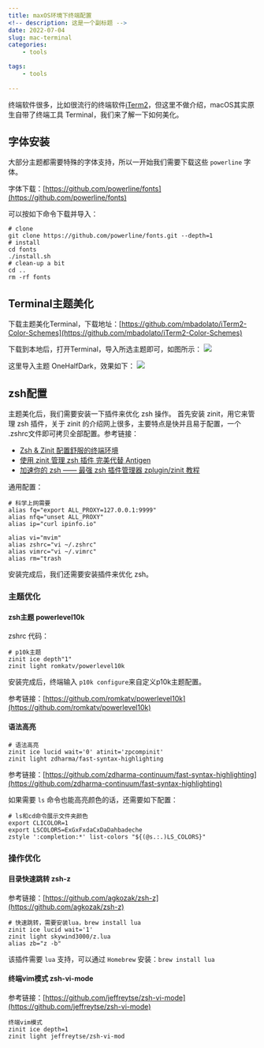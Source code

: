 ```yaml
---
title: maxOS环境下终端配置
<!-- description: 这是一个副标题 -->
date: 2022-07-04
slug: mac-terminal
categories:
    - tools

tags:
    - tools
    
---
```


终端软件很多，比如很流行的终端软件[iTerm2](https://iterm2.com)，但这里不做介绍，macOS其实原生自带了终端工具 Terminal，我们来了解一下如何美化。

## 字体安装

大部分主题都需要特殊的字体支持，所以一开始我们需要下载这些 `powerline` 字体。

字体下载：[https://github.com/powerline/fonts](https://github.com/powerline/fonts)

可以按如下命令下载并导入：

```shell
# clone
git clone https://github.com/powerline/fonts.git --depth=1
# install
cd fonts
./install.sh
# clean-up a bit
cd ..
rm -rf fonts
```

## Terminal主题美化

下载主题美化Terminal，下载地址：[https://github.com/mbadolato/iTerm2-Color-Schemes](https://github.com/mbadolato/iTerm2-Color-Schemes)

下载到本地后，打开Terminal，导入所选主题即可，如图所示：
![](https://vitahlin.oss-cn-shanghai.aliyuncs.com/images/blog/2022/07/202207051436559.png)

这里导入主题 OneHalfDark，效果如下：
![](https://vitahlin.oss-cn-shanghai.aliyuncs.com/images/blog/2022/07/202207051437188.png)

## zsh配置

主题美化后，我们需要安装一下插件来优化 zsh 操作。
首先安装 zinit，用它来管理 zsh 插件，关于 zinit 的介绍网上很多，主要特点是快并且易于配置，一个 .zshrc文件即可拷贝全部配置。参考链接：

- [Zsh & Zinit 配置舒服的终端环境](https://kissandrun.site/shell-3/)
- [使用 zinit 管理 zsh 插件 完美代替 Antigen](https://einverne.github.io/post/2020/10/use-zinit-to-manage-zsh-plugins.html)
- [加速你的 zsh —— 最强 zsh 插件管理器 zplugin/zinit 教程](https://www.aloxaf.com/2019/11/zplugin_tutorial/)

通用配置：

```shell
# 科学上网需要
alias fq="export ALL_PROXY=127.0.0.1:9999"
alias nfq="unset ALL_PROXY"
alias ip="curl ipinfo.io"

alias vi="mvim"
alias zshrc="vi ~/.zshrc"
alias vimrc="vi ~/.vimrc"
alias rm="trash
```

安装完成后，我们还需要安装插件来优化 zsh。

### 主题优化

#### zsh主题 powerlevel10k

zshrc 代码：

```shell
# p10k主题
zinit ice depth"1" 
zinit light romkatv/powerlevel10k
```

安装完成后，终端输入 `p10k configure`来自定义p10k主题配置。

参考链接：[https://github.com/romkatv/powerlevel10k](https://github.com/romkatv/powerlevel10k)

#### 语法高亮

```shell
# 语法高亮
zinit ice lucid wait='0' atinit='zpcompinit'
zinit light zdharma/fast-syntax-highlighting
```

参考链接：[https://github.com/zdharma-continuum/fast-syntax-highlighting](https://github.com/zdharma-continuum/fast-syntax-highlighting)

如果需要 `ls` 命令也能高亮颜色的话，还需要如下配置：

```shell
# ls和cd命令展示文件夹颜色
export CLICOLOR=1
export LSCOLORS=ExGxFxdaCxDaDahbadeche
zstyle ':completion:*' list-colors "${(@s.:.)LS_COLORS}"
```

### 操作优化

#### 目录快速跳转 zsh-z

参考链接：[https://github.com/agkozak/zsh-z](https://github.com/agkozak/zsh-z)

```shell
# 快速跳转，需要安装lua，brew install lua
zinit ice lucid wait='1'
zinit light skywind3000/z.lua
alias zb="z -b"
```

该插件需要 `lua` 支持，可以通过 `Homebrew` 安装：`brew install lua`

#### 终端vim模式 zsh-vi-mode

参考链接：[https://github.com/jeffreytse/zsh-vi-mode](https://github.com/jeffreytse/zsh-vi-mode)

```shell
终端vim模式
zinit ice depth=1
zinit light jeffreytse/zsh-vi-mod
```
